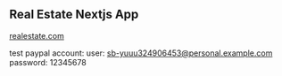## Real Estate Nextjs App
[realestate.com](https://real-estatev.vercel.app/)

test paypal account:
user: sb-yuuu324906453@personal.example.com
password: 12345678
